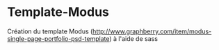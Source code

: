# Template-Modus
Création du template Modus (http://www.graphberry.com/item/modus-single-page-portfolio-psd-template) à l'aide de sass
